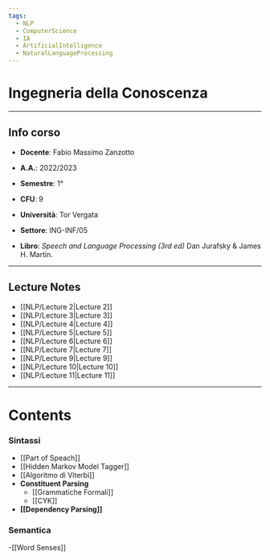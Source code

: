 ```yaml
---
tags:
  - NLP 
  - ComputerScience
  - IA
  - ArtificialIntelligence
  - NaturalLanguageProcessing
---
```

# Ingegneria della Conoscenza
--------------------------
## Info corso
- **Docente**: Fabio Massimo Zanzotto 
- **A.A.**: 2022/2023
- **Semestre**: 1°
- **CFU**: 9
- **Università**: Tor Vergata
- **Settore**: ING-INF/05

- **Libro**: *Speech and Language Processing (3rd ed)* Dan Jurafsky & James H. Martin.

---------------------
## Lecture Notes 
- [[NLP/Lecture 2|Lecture 2]]
- [[NLP/Lecture 3|Lecture 3]]
- [[NLP/Lecture 4|Lecture 4]]
- [[NLP/Lecture 5|Lecture 5]]
- [[NLP/Lecture 6|Lecture 6]]
- [[NLP/Lecture 7|Lecture 7]]
- [[NLP/Lecture 9|Lecture 9]]
- [[NLP/Lecture 10|Lecture 10]]
- [[NLP/Lecture 11|Lecture 11]]

-----
# Contents

### Sintassi
- [[Part of Speach]]
- [[Hidden Markov Model Tagger]]
- [[Algoritmo di Viterbi]]
- **Constituent Parsing**
	- [[Grammatiche Formali]]
	- [[CYK]]
- **[[Dependency Parsing]]**

### Semantica
-[[Word Senses]]
